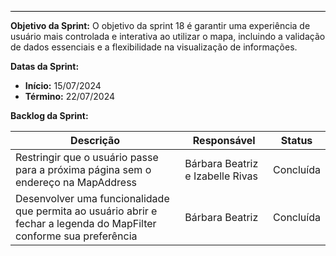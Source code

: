 <hr style="border: 0; height: 1px; background-color: #000000;">

**Objetivo da Sprint:**
O objetivo da sprint 18 é garantir uma experiência de usuário mais controlada e interativa ao utilizar o mapa, incluindo a validação de dados essenciais e a flexibilidade na visualização de informações.

**Datas da Sprint:**

- **Início:** 15/07/2024
- **Término:** 22/07/2024

**Backlog da Sprint:**

| Descrição | Responsável | Status |
|------------|-------------|-----------------------|
| Restringir que o usuário passe para a próxima página sem o endereço na MapAddress | Bárbara Beatriz e Izabelle Rivas | Concluída | 
|Desenvolver uma funcionalidade que permita ao usuário abrir e fechar a legenda do MapFilter conforme sua preferência| Bárbara Beatriz | Concluída | 